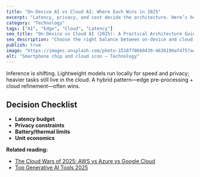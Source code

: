 ```yaml
---
title: "On-Device AI vs Cloud AI: Where Each Wins in 2025"
excerpt: "Latency, privacy, and cost decide the architecture. Here’s how teams split workloads today."
category: "Technology"
tags: ["AI", "Edge", "Cloud", "Latency"]
seo_title: "On-Device vs Cloud AI (2025): A Practical Architecture Guide"
seo_description: "Choose the right balance between on-device and cloud AI in 2025—latency, privacy, and total cost considerations."
publish: true
image: "https://images.unsplash.com/photo-1518770660439-4636190af475?auto=format&fit=crop&w=800&h=500&q=80"
alt: "Smartphone chip and cloud icon – Technology"
---
```


Inference is shifting. Lightweight models run locally for speed and privacy; heavier tasks still live in the cloud.
A hybrid pattern—edge pre-processing + cloud refinement—often wins.

## Decision Checklist
- **Latency budget**  
- **Privacy constraints**  
- **Battery/thermal limits**  
- **Unit economics**

**Related reading:**  
- [The Cloud Wars of 2025: AWS vs Azure vs Google Cloud](https://spherevista360.com/cloud-wars-2025/)  
- [Top Generative AI Tools 2025](https://spherevista360.com/generative-ai-tools-2025/)
